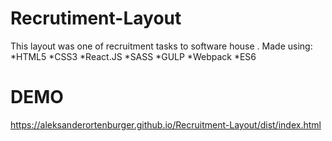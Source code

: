 # Recrutiment-Layout
This layout was one of recruitment tasks to software house . Made using:
*HTML5
*CSS3
*React.JS
*SASS
*GULP
*Webpack
*ES6
# DEMO
https://aleksanderortenburger.github.io/Recruitment-Layout/dist/index.html
